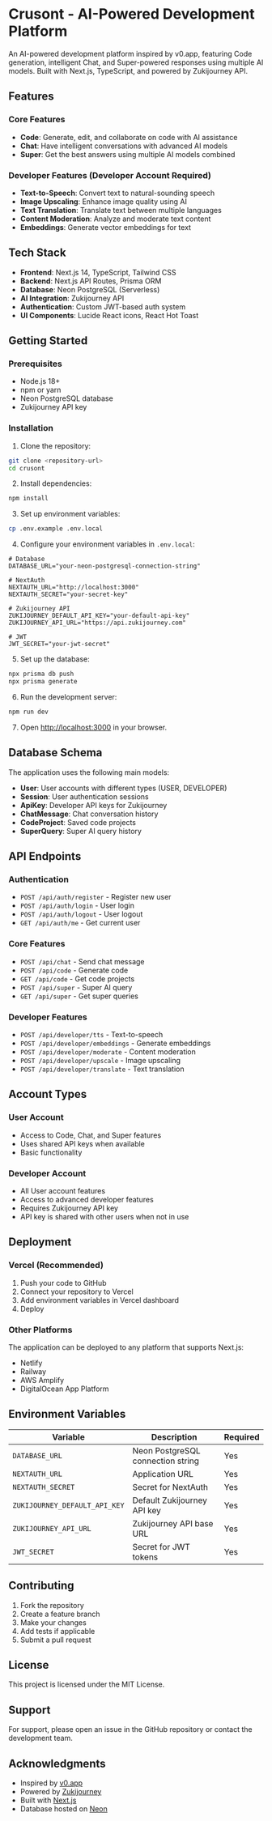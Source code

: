 # Crusont - AI-Powered Development Platform

An AI-powered development platform inspired by v0.app, featuring Code generation, intelligent Chat, and Super-powered responses using multiple AI models. Built with Next.js, TypeScript, and powered by Zukijourney API.

## Features

### Core Features
- **Code**: Generate, edit, and collaborate on code with AI assistance
- **Chat**: Have intelligent conversations with advanced AI models
- **Super**: Get the best answers using multiple AI models combined

### Developer Features (Developer Account Required)
- **Text-to-Speech**: Convert text to natural-sounding speech
- **Image Upscaling**: Enhance image quality using AI
- **Text Translation**: Translate text between multiple languages
- **Content Moderation**: Analyze and moderate text content
- **Embeddings**: Generate vector embeddings for text

## Tech Stack

- **Frontend**: Next.js 14, TypeScript, Tailwind CSS
- **Backend**: Next.js API Routes, Prisma ORM
- **Database**: Neon PostgreSQL (Serverless)
- **AI Integration**: Zukijourney API
- **Authentication**: Custom JWT-based auth system
- **UI Components**: Lucide React icons, React Hot Toast

## Getting Started

### Prerequisites
- Node.js 18+ 
- npm or yarn
- Neon PostgreSQL database
- Zukijourney API key

### Installation

1. Clone the repository:
```bash
git clone <repository-url>
cd crusont
```

2. Install dependencies:
```bash
npm install
```

3. Set up environment variables:
```bash
cp .env.example .env.local
```

4. Configure your environment variables in `.env.local`:
```env
# Database
DATABASE_URL="your-neon-postgresql-connection-string"

# NextAuth
NEXTAUTH_URL="http://localhost:3000"
NEXTAUTH_SECRET="your-secret-key"

# Zukijourney API
ZUKIJOURNEY_DEFAULT_API_KEY="your-default-api-key"
ZUKIJOURNEY_API_URL="https://api.zukijourney.com"

# JWT
JWT_SECRET="your-jwt-secret"
```

5. Set up the database:
```bash
npx prisma db push
npx prisma generate
```

6. Run the development server:
```bash
npm run dev
```

7. Open [http://localhost:3000](http://localhost:3000) in your browser.

## Database Schema

The application uses the following main models:

- **User**: User accounts with different types (USER, DEVELOPER)
- **Session**: User authentication sessions
- **ApiKey**: Developer API keys for Zukijourney
- **ChatMessage**: Chat conversation history
- **CodeProject**: Saved code projects
- **SuperQuery**: Super AI query history

## API Endpoints

### Authentication
- `POST /api/auth/register` - Register new user
- `POST /api/auth/login` - User login
- `POST /api/auth/logout` - User logout
- `GET /api/auth/me` - Get current user

### Core Features
- `POST /api/chat` - Send chat message
- `POST /api/code` - Generate code
- `GET /api/code` - Get code projects
- `POST /api/super` - Super AI query
- `GET /api/super` - Get super queries

### Developer Features
- `POST /api/developer/tts` - Text-to-speech
- `POST /api/developer/embeddings` - Generate embeddings
- `POST /api/developer/moderate` - Content moderation
- `POST /api/developer/upscale` - Image upscaling
- `POST /api/developer/translate` - Text translation

## Account Types

### User Account
- Access to Code, Chat, and Super features
- Uses shared API keys when available
- Basic functionality

### Developer Account
- All User account features
- Access to advanced developer features
- Requires Zukijourney API key
- API key is shared with other users when not in use

## Deployment

### Vercel (Recommended)

1. Push your code to GitHub
2. Connect your repository to Vercel
3. Add environment variables in Vercel dashboard
4. Deploy

### Other Platforms

The application can be deployed to any platform that supports Next.js:
- Netlify
- Railway
- AWS Amplify
- DigitalOcean App Platform

## Environment Variables

| Variable | Description | Required |
|----------|-------------|----------|
| `DATABASE_URL` | Neon PostgreSQL connection string | Yes |
| `NEXTAUTH_URL` | Application URL | Yes |
| `NEXTAUTH_SECRET` | Secret for NextAuth | Yes |
| `ZUKIJOURNEY_DEFAULT_API_KEY` | Default Zukijourney API key | Yes |
| `ZUKIJOURNEY_API_URL` | Zukijourney API base URL | Yes |
| `JWT_SECRET` | Secret for JWT tokens | Yes |

## Contributing

1. Fork the repository
2. Create a feature branch
3. Make your changes
4. Add tests if applicable
5. Submit a pull request

## License

This project is licensed under the MIT License.

## Support

For support, please open an issue in the GitHub repository or contact the development team.

## Acknowledgments

- Inspired by [v0.app](https://v0.app)
- Powered by [Zukijourney](https://zukijourney.com)
- Built with [Next.js](https://nextjs.org)
- Database hosted on [Neon](https://neon.tech)